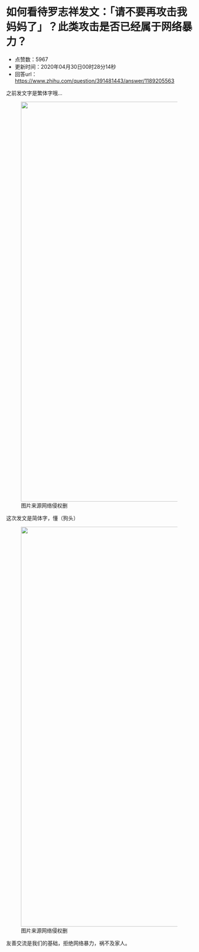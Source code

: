 # 如何看待罗志祥发文：「请不要再攻击我妈妈了」？此类攻击是否已经属于网络暴力？
- 点赞数：5967
- 更新时间：2020年04月30日00时28分14秒
- 回答url：https://www.zhihu.com/question/391481443/answer/1189205563
<body>
 <p data-pid="q1hZ5tFV">之前发文字是繁体字哦…</p>
 <figure data-size="normal">
  <img src="https://pica.zhimg.com/50/v2-04561e77705f211034d2d9dc8397c04c_720w.jpg?source=1940ef5c" data-rawwidth="1080" data-rawheight="2244" data-size="normal" data-original-token="v2-0548162ad5ad383a38fddc443344892a" data-default-watermark-src="https://pic1.zhimg.com/50/v2-847c0e09225d8ecb4435ed798c76f378_720w.jpg?source=1940ef5c" class="origin_image zh-lightbox-thumb" width="1080" data-original="https://picx.zhimg.com/v2-04561e77705f211034d2d9dc8397c04c_r.jpg?source=1940ef5c">
  <figcaption>
   图片来源网络侵权删
  </figcaption>
 </figure>
 <p data-pid="4WyJFsMs">这次发文是简体字，懂（狗头）</p>
 <figure data-size="normal">
  <img src="https://picx.zhimg.com/50/v2-ea88b77e3190b1aaf37808bc664fa88f_720w.jpg?source=1940ef5c" data-rawwidth="1080" data-rawheight="2244" data-size="normal" data-original-token="v2-09f178af83bb1d1536cb1670125809f6" data-default-watermark-src="https://picx.zhimg.com/50/v2-305751a059249dceb1d8d2375c38b34a_720w.jpg?source=1940ef5c" class="origin_image zh-lightbox-thumb" width="1080" data-original="https://picx.zhimg.com/v2-ea88b77e3190b1aaf37808bc664fa88f_r.jpg?source=1940ef5c">
  <figcaption>
   图片来源网络侵权删
  </figcaption>
 </figure>
 <p data-pid="C2BSt8gH">友善交流是我们的基础，拒绝网络暴力，祸不及家人。</p>
 <p></p>
</body>